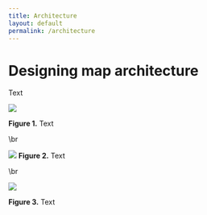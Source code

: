 ```yaml
---
title: Architecture
layout: default
permalink: /architecture
---
```


# Designing map architecture

Text

![](../images/guidelines/design1.png)

**Figure 1.** Text

\br

![](../images/guidelines/design2.png)
**Figure 2.** Text

\br

![](../images/guidelines/design3.png)

**Figure 3.** Text
